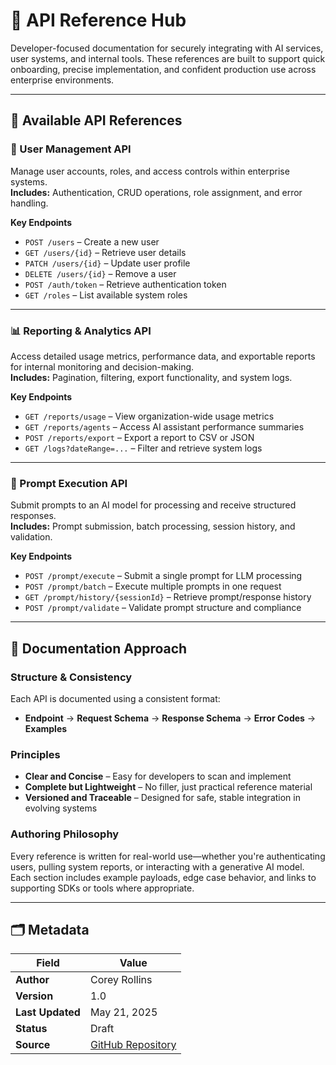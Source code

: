 # 🧩 API Reference Hub

Developer-focused documentation for securely integrating with AI services, user systems, and internal tools. These references are built to support quick onboarding, precise implementation, and confident production use across enterprise environments.

---

## 📂 Available API References

### 🔐 User Management API  
Manage user accounts, roles, and access controls within enterprise systems.  
**Includes:** Authentication, CRUD operations, role assignment, and error handling.

**Key Endpoints**  
- `POST /users` – Create a new user  
- `GET /users/{id}` – Retrieve user details  
- `PATCH /users/{id}` – Update user profile  
- `DELETE /users/{id}` – Remove a user  
- `POST /auth/token` – Retrieve authentication token  
- `GET /roles` – List available system roles

---

### 📊 Reporting & Analytics API  
Access detailed usage metrics, performance data, and exportable reports for internal monitoring and decision-making.  
**Includes:** Pagination, filtering, export functionality, and system logs.

**Key Endpoints**  
- `GET /reports/usage` – View organization-wide usage metrics  
- `GET /reports/agents` – Access AI assistant performance summaries  
- `POST /reports/export` – Export a report to CSV or JSON  
- `GET /logs?dateRange=...` – Filter and retrieve system logs

---

### 💬 Prompt Execution API  
Submit prompts to an AI model for processing and receive structured responses.  
**Includes:** Prompt submission, batch processing, session history, and validation.

**Key Endpoints**  
- `POST /prompt/execute` – Submit a single prompt for LLM processing  
- `POST /prompt/batch` – Execute multiple prompts in one request  
- `GET /prompt/history/{sessionId}` – Retrieve prompt/response history  
- `POST /prompt/validate` – Validate prompt structure and compliance

---

## 🧱 Documentation Approach

### Structure & Consistency  
Each API is documented using a consistent format:
- **Endpoint** → **Request Schema** → **Response Schema** → **Error Codes** → **Examples**

### Principles  
- **Clear and Concise** – Easy for developers to scan and implement  
- **Complete but Lightweight** – No filler, just practical reference material  
- **Versioned and Traceable** – Designed for safe, stable integration in evolving systems

### Authoring Philosophy  
Every reference is written for real-world use—whether you're authenticating users, pulling system reports, or interacting with a generative AI model. Each section includes example payloads, edge case behavior, and links to supporting SDKs or tools where appropriate.

---

## 🗂 Metadata

| Field          | Value                        |
|----------------|------------------------------|
| **Author**     | Corey Rollins                |
| **Version**    | 1.0                          |
| **Last Updated** | May 21, 2025              |
| **Status**     | Draft                        |
| **Source**     | [GitHub Repository](https://github.com/CRollins6020/CRollins6020) |

